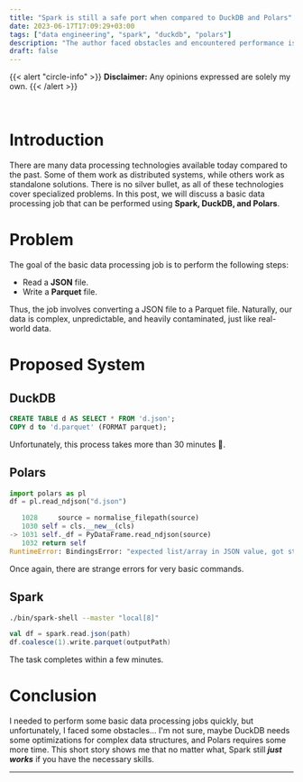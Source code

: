 ```yaml
---
title: "Spark is still a safe port when compared to DuckDB and Polars"
date: 2023-06-17T17:09:29+03:00
tags: ["data engineering", "spark", "duckdb", "polars"]
description: "The author faced obstacles and encountered performance issues with DuckDB and Polars, while Spark proved to be a reliable and efficient solution. The experience highlights the importance of having the necessary skills to work with these technologies and implies that Spark just works when it comes to data processing tasks."
draft: false
---
```


{{< alert "circle-info" >}}
**Disclaimer:** Any opinions expressed are solely my own.
{{< /alert >}}

<br />

# Introduction
There are many data processing technologies available today compared to the past. Some of them work as distributed systems, while others work as standalone solutions. There is no silver bullet, as all of these technologies cover specialized problems. In this post, we will discuss a basic data processing job that can be performed using **Spark, DuckDB, and Polars**.

# Problem
The goal of the basic data processing job is to perform the following steps:

- Read a **JSON** file.
- Write a **Parquet** file.

Thus, the job involves converting a JSON file to a Parquet file. Naturally, our data is complex, unpredictable, and heavily contaminated, just like real-world data.

# Proposed System

## DuckDB

```sql
CREATE TABLE d AS SELECT * FROM 'd.json';
COPY d to 'd.parquet' (FORMAT parquet);
```

Unfortunately, this process takes more than 30 minutes 🤷.

## Polars

```python
import polars as pl
df = pl.read_ndjson("d.json")
```

```python
   1028     source = normalise_filepath(source)
   1030 self = cls.__new__(cls)
-> 1031 self._df = PyDataFrame.read_ndjson(source)
   1032 return self
RuntimeError: BindingsError: "expected list/array in JSON value, got str"
```

Once again, there are strange errors for very basic commands.

## Spark

```bash
./bin/spark-shell --master "local[8]"
```

```scala
val df = spark.read.json(path)
df.coalesce(1).write.parquet(outputPath)
```

The task completes within a few minutes.

# Conclusion
I needed to perform some basic data processing jobs quickly, but unfortunately, I faced some obstacles... I'm not sure, maybe DuckDB needs some optimizations for complex data structures, and Polars requires some more time. This short story shows me that no matter what, Spark still ***just works*** if you have the necessary skills.

---

<script async data-uid="46fa8c47ab" src="https://mert-kavi.ck.page/46fa8c47ab/index.js"></script>